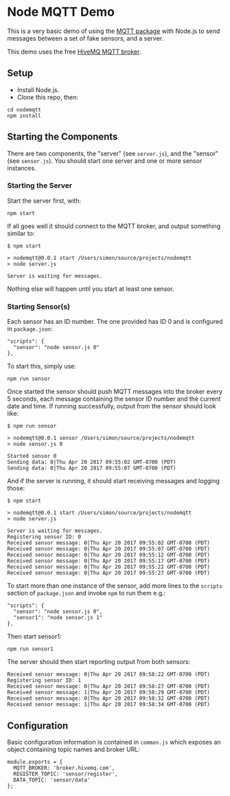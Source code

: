 # Node MQTT Demo

This is a very basic demo of using the [MQTT package](https://www.npmjs.com/package/mqtt) with Node.js to send messages between a set of fake sensors, and a server.

This demo uses the free [HiveMQ MQTT broker](http://www.mqtt-dashboard.com/).

## Setup

* Install Node.js.
* Clone this repo, then:

```
cd nodemqtt
npm install
```

## Starting the Components

There are two components, the "server" (see `server.js`), and the "sensor" (see `sensor.js`).  You should start one server and one or more sensor instances.

### Starting the Server

Start the server first, with:

```
npm start
```

If all goes well it should connect to the MQTT broker, and output something similar to:

```
$ npm start

> nodemqtt@0.0.1 start /Users/simon/source/projects/nodemqtt
> node server.js

Server is waiting for messages.
```

Nothing else will happen until you start at least one sensor.

### Starting Sensor(s)

Each sensor has an ID number.  The one provided has ID 0 and is configured in `package.json`:

```
"scripts": {
  "sensor": "node sensor.js 0"
},
```

To start this, simply use:

```
npm run sensor
```

Once started the sensor should push MQTT messages into the broker every 5 seconds, each message containing the sensor ID number and the current date and time.  If running successfully, output from the sensor should look like:

```
$ npm run sensor

> nodemqtt@0.0.1 sensor /Users/simon/source/projects/nodemqtt
> node sensor.js 0

Started sensor 0
Sending data: 0|Thu Apr 20 2017 09:55:02 GMT-0700 (PDT)
Sending data: 0|Thu Apr 20 2017 09:55:07 GMT-0700 (PDT)
```

And if the server is running, it should start receiving messages and logging those:

```
$ npm start

> nodemqtt@0.0.1 start /Users/simon/source/projects/nodemqtt
> node server.js

Server is waiting for messages.
Registering sensor ID: 0
Received sensor message: 0|Thu Apr 20 2017 09:55:02 GMT-0700 (PDT)
Received sensor message: 0|Thu Apr 20 2017 09:55:07 GMT-0700 (PDT)
Received sensor message: 0|Thu Apr 20 2017 09:55:12 GMT-0700 (PDT)
Received sensor message: 0|Thu Apr 20 2017 09:55:17 GMT-0700 (PDT)
Received sensor message: 0|Thu Apr 20 2017 09:55:22 GMT-0700 (PDT)
Received sensor message: 0|Thu Apr 20 2017 09:55:27 GMT-0700 (PDT)
```

To start more than one instance of the sensor, add more lines to the `scripts` section of `package.json` and invoke `npm` to run them e.g.:

```
"scripts": {
  "sensor": "node sensor.js 0",
  "sensor1": "node sensor.js 1"
},
```

Then start sensor1:

```
npm run sensor1
```

The server should then start reporting output from both sensors:

```
Received sensor message: 0|Thu Apr 20 2017 09:58:22 GMT-0700 (PDT)
Registering sensor ID: 1
Received sensor message: 0|Thu Apr 20 2017 09:58:27 GMT-0700 (PDT)
Received sensor message: 1|Thu Apr 20 2017 09:58:29 GMT-0700 (PDT)
Received sensor message: 0|Thu Apr 20 2017 09:58:32 GMT-0700 (PDT)
Received sensor message: 1|Thu Apr 20 2017 09:58:34 GMT-0700 (PDT)
```

## Configuration

Basic configuration information is contained in `common.js` which exposes an object containing topic names and broker URL:

```
module.exports = {
  MQTT_BROKER: 'broker.hivemq.com',
  REGISTER_TOPIC: 'sensor/register',
  DATA_TOPIC: 'sensor/data'
};
```
